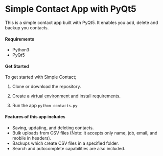 # Simple Contact App with PyQt5

This is a simple contact app built with
PyQt5. It enables you add, delete and backup 
you contacts.

#### Requirements

- Python3
- PyQt5

#### Get Started

To get started with Simple Contact; 

1. Clone or download the repository.

2. Create a [virtual environment](#requirements)
and install requirements.

3. Run the app ```python contacts.py```

#### Features of this app includes
- Saving, updating, and deleting contacts.
- Bulk uploads from CSV files (Note: it 
accepts only name, job, email, and mobile in headers).
- Backups which create CSV files in a specified folder.
- Search and autocomplete capabilities are also included.